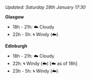*Updated: Saturday 28th January 17:30*

**Glasgow**

* 18h - 21h: :cloud: Cloudy
* 22h - 5h: :cyclone: Windy (:cloud:)

**Edinburgh**

* 18h - 21h: :cloud: Cloudy
* 22h: :cyclone: Windy (:cloud:) [:cloud: as of 18h]
* 23h - 5h: :cyclone: Windy (:cloud:)
